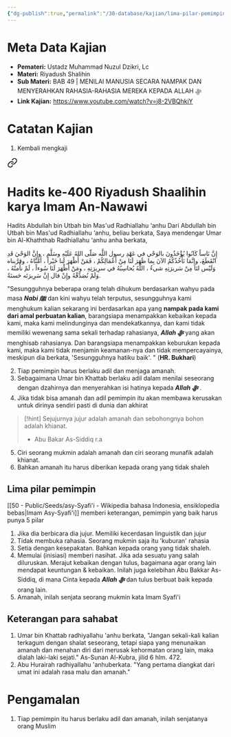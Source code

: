 ```yaml
---
{"dg-publish":true,"permalink":"/30-database/kajian/lima-pilar-pemimpin/","tags":["kajian"]}
---
```



# Meta Data Kajian
<div><ul class="dataview list-view-ul"><li><span><strong>Pemateri:</strong> Ustadz Muhammad Nuzul Dzikri, Lc</span></li><li><span><strong>Materi:</strong> Riyadush Shalihin</span></li><li><span><strong>Sub Materi:</strong> BAB 49 | MENILAI MANUSIA SECARA NAMPAK DAN MENYERAHKAN RAHASIA-RAHASIA MEREKA KEPADA ALLAH ﷻ</span></li><li><span><strong>Link Kajian:</strong> <a rel="noopener nofollow" class="external-link" href="https://www.youtube.com/watch?v=j8-2VBQhkiY" target="_blank">https://www.youtube.com/watch?v=j8-2VBQhkiY</a></span></li></ul></div>

 


# Catatan Kajian
1. Kembali mengkaji 
<div class="transclusion internal-embed is-loaded"><a class="markdown-embed-link" href="/30-database/al-hadits/hadits-ke-400-riyadush-shaalihin-karya-imam-an-nawawi/" aria-label="Open link"><svg xmlns="http://www.w3.org/2000/svg" width="24" height="24" viewBox="0 0 24 24" fill="none" stroke="currentColor" stroke-width="2" stroke-linecap="round" stroke-linejoin="round" class="svg-icon lucide-link"><path d="M10 13a5 5 0 0 0 7.54.54l3-3a5 5 0 0 0-7.07-7.07l-1.72 1.71"></path><path d="M14 11a5 5 0 0 0-7.54-.54l-3 3a5 5 0 0 0 7.07 7.07l1.71-1.71"></path></svg></a><div class="markdown-embed">




  

# Hadits ke-400 Riyadush Shaalihin karya Imam An-Nawawi
Hadits Abdullah bin Utbah bin Mas'ud Radhiallahu ‘anhu Dari Abdullah bin Utbah bin Mas'ud Radhiallahu ‘anhu, beliau berkata, Saya mendengar Umar bin Al-Khaththab Radhiallahu ‘anhu anha berkata,

إِنَّ نَاساً كَانُوا يُؤْخَذُونَ بالوَحْي في عَهْدِ رسول اللَّه صَلّى اللهُ عَلَيْهِ وسَلَّم ، وإِنَّ الوَحْيَ قَدِ انْقَطَعَ، وإِنَّمَا نَأْخُذُكُمُ الآنَ بِما ظَهَرَ لَنَا مِنْ أَعْمَالِكُمْ ، فَمَنْ أَظْهَرَ لَنا خَيْراً ، أَمَّنَّاهُ ، وقرَّبناه وَلَيْس لنَا مِنْ سَريرَتِهِ شيءٌ ، اللَّهُ يُحاسِبُهُ في سرِيرَتِهِ ، ومَنْ أَظْهَرَ لَنَا سُوءاً ، لَمْ نأْمنْهُ ، وَلَمْ نُصَدِّقْهُ وإِنْ قال إِنَّ سَرِيرَتَه حَسنَةٌ.

"Sesungguhnya beberapa orang telah dihukum berdasarkan wahyu pada masa ***Nabi ﷺ***   dan kini wahyu telah terputus, sesungguhnya kami menghukum kalian sekarang ini berdasarkan apa yang **nampak pada kami dari amal perbuatan kalian**, barangsiapa menampakkan kebaikan kepada kami, maka kami melindunginya dan mendekatkannya, dan kami tidak memiliki wewenang sama sekali terhadap rahasianya, ***Allah ﷻ***  yang akan menghisab rahasianya. Dan barangsiapa menampakkan keburukan kepada kami, maka kami tidak menjamin keamanan-nya dan tidak mempercayainya, meskipun dia berkata, 'Sesungguhnya hatiku baik'. " (**HR. Bukhari**)

</div></div>

2. Tiap pemimpin harus berlaku adil dan menjaga amanah.
3. Sebagaimana Umar bin Khattab berlaku adil dalam menilai seseorang dengan dzahirnya dan menyerahkan isi hatinya kepada ***Allah ﷻ*** .
4. Jika tidak bisa amanah dan adil pemimpin itu akan membawa kerusakan untuk dirinya sendiri pasti di dunia dan akhirat
> [!hint] Sejujurnya jujur adalah amanah dan sebohongnya bohon adalah khianat.
> - Abu Bakar As-Siddiq r.a 
5. Ciri seorang mukmin adalah amanah dan ciri seorang munafik adalah khianat.
6. Bahkan amanah itu harus diberikan kepada orang yang tidak shaleh 

## Lima pilar pemimpin
[[50 - Public/Seeds/asy-Syafi'i - Wikipedia bahasa Indonesia, ensiklopedia bebas\|Imam Asy-Syafi'i]] memberi keterangan, pemimpin yang baik harus punya 5 pilar
1. Jika dia berbicara dia jujur. Memiliki kecerdasan linguistik dan jujur
2. Tidak membuka rahasia. Seorang mukmin saja itu 'kuburan' rahasia
3. Setia dengan kesepakatan. Bahkan kepada orang yang tidak shaleh.
4. Memulai (inisiasi) memberi nasihat. Jika ada sesuatu yang salah diluruskan. Merajut kebaikan dengan tulus, bagaimana agar orang lain mendapat keuntungan & kebaikan. Inilah juga kelebihan Abu Bakkar As-Siddiq, di mana Cinta kepada ***Allah ﷻ*** dan tulus berbuat baik kepada orang lain.
5. Amanah, inilah senjata seorang mukmin kata Imam Syafi'i



## Keterangan para sahabat 
1. Umar bin Khattab radhiyallahu 'anhu berkata, "Jangan sekali-kali kalian terkagum dengan shalat seseorang, tetapi siapa yang menunaikan amanah dan menahan diri dari merusak kehormatan orang lain, maka dialah laki-laki sejati." As-Sunan Al-Kubra, jilid 6 hlm. 472.
2. Abu Hurairah radhiyallahu 'anhuberkata. "Yang pertama diangkat dari umat ini adalah rasa malu dan amanah."
# Pengamalan
1. Tiap pemimpin itu harus berlaku adil dan amanah, inilah senjatanya orang Muslim
 
 
